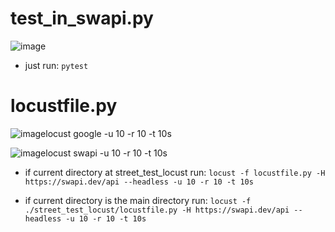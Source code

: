 # test_in_swapi.py
![image](https://user-images.githubusercontent.com/80243681/146916591-4ff4511d-48fb-4aa5-8bc1-5a1493b66f0f.png)

* just run: `pytest`


# locustfile.py
![image](https://user-images.githubusercontent.com/80243681/146943689-db934882-5c8b-4e3a-af32-56ef89fd16ea.png)locust google -u 10 -r 10 -t 10s

![image](https://user-images.githubusercontent.com/80243681/146941136-04cf4133-5c66-442d-9cd8-c30aad9beda6.png)locust swapi -u 10 -r 10 -t 10s


* if current directory at street_test_locust run: `locust -f locustfile.py -H https://swapi.dev/api --headless -u 10 -r 10 -t 10s`

* if current directory is the main directory run: `locust -f ./street_test_locust/locustfile.py -H https://swapi.dev/api --headless -u 10 -r 10 -t 10s`
